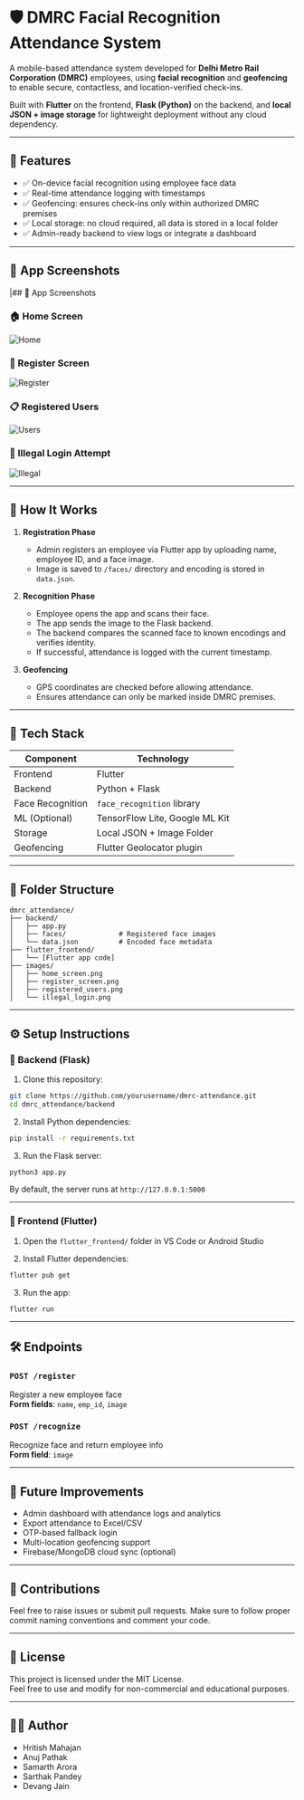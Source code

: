 
# 🛡️ DMRC Facial Recognition Attendance System

A mobile-based attendance system developed for **Delhi Metro Rail Corporation (DMRC)** employees, using **facial recognition** and **geofencing** to enable secure, contactless, and location-verified check-ins.

Built with **Flutter** on the frontend, **Flask (Python)** on the backend, and **local JSON + image storage** for lightweight deployment without any cloud dependency.

---

## 🚀 Features

- ✅ On-device facial recognition using employee face data  
- ✅ Real-time attendance logging with timestamps  
- ✅ Geofencing: ensures check-ins only within authorized DMRC premises  
- ✅ Local storage: no cloud required, all data is stored in a local folder  
- ✅ Admin-ready backend to view logs or integrate a dashboard  

---

## 📸 App Screenshots

|## 📸 App Screenshots

### 🏠 Home Screen
![Home](./assets/home.PNG)

### 📝 Register Screen
![Register](./assets/register.PNG)

### 📋 Registered Users
![Users](./assets/registered_users.PNG)

### 🚫 Illegal Login Attempt
![Illegal](./assets/illegal_login.PNG)


---

## 🧠 How It Works

1. **Registration Phase**  
   - Admin registers an employee via Flutter app by uploading name, employee ID, and a face image.  
   - Image is saved to `/faces/` directory and encoding is stored in `data.json`.

2. **Recognition Phase**  
   - Employee opens the app and scans their face.  
   - The app sends the image to the Flask backend.  
   - The backend compares the scanned face to known encodings and verifies identity.  
   - If successful, attendance is logged with the current timestamp.

3. **Geofencing**  
   - GPS coordinates are checked before allowing attendance.  
   - Ensures attendance can only be marked inside DMRC premises.

---

## 🧰 Tech Stack

| Component       | Technology                      |
|-----------------|---------------------------------|
| Frontend        | Flutter                         |
| Backend         | Python + Flask                  |
| Face Recognition| `face_recognition` library      |
| ML (Optional)   | TensorFlow Lite, Google ML Kit  |
| Storage         | Local JSON + Image Folder       |
| Geofencing      | Flutter Geolocator plugin       |

---

## 📂 Folder Structure

```
dmrc_attendance/
├── backend/
│   ├── app.py
│   ├── faces/             # Registered face images
│   └── data.json          # Encoded face metadata
├── flutter_frontend/
│   └── [Flutter app code]
├── images/
│   ├── home_screen.png
│   ├── register_screen.png
│   ├── registered_users.png
│   └── illegal_login.png
```

---

## ⚙️ Setup Instructions

### 🔧 Backend (Flask)

1. Clone this repository:
```bash
git clone https://github.com/yourusername/dmrc-attendance.git
cd dmrc_attendance/backend
```

2. Install Python dependencies:
```bash
pip install -r requirements.txt
```

3. Run the Flask server:
```bash
python3 app.py
```

By default, the server runs at `http://127.0.0.1:5000`

---

### 📱 Frontend (Flutter)

1. Open the `flutter_frontend/` folder in VS Code or Android Studio

2. Install Flutter dependencies:
```bash
flutter pub get
```

3. Run the app:
```bash
flutter run
```

---

## 🛠️ Endpoints

### `POST /register`  
Register a new employee face  
**Form fields**: `name`, `emp_id`, `image`

### `POST /recognize`  
Recognize face and return employee info  
**Form field**: `image`

---

## 📍 Future Improvements

- Admin dashboard with attendance logs and analytics  
- Export attendance to Excel/CSV  
- OTP-based fallback login  
- Multi-location geofencing support  
- Firebase/MongoDB cloud sync (optional)  

---

## 🤝 Contributions

Feel free to raise issues or submit pull requests. Make sure to follow proper commit naming conventions and comment your code.

---

## 📄 License

This project is licensed under the MIT License.  
Feel free to use and modify for non-commercial and educational purposes.

---

## 🙋‍♂️ Author

- Hritish Mahajan
- Anuj Pathak
- Samarth Arora
- Sarthak Pandey
- Devang Jain

